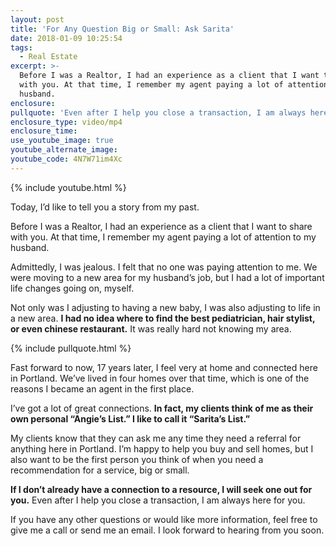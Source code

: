 ```yaml
---
layout: post
title: 'For Any Question Big or Small: Ask Sarita'
date: 2018-01-09 10:25:54
tags:
  - Real Estate
excerpt: >-
  Before I was a Realtor, I had an experience as a client that I want to share
  with you. At that time, I remember my agent paying a lot of attention to my
  husband.
enclosure:
pullquote: 'Even after I help you close a transaction, I am always here for you.'
enclosure_type: video/mp4
enclosure_time:
use_youtube_image: true
youtube_alternate_image:
youtube_code: 4N7W71im4Xc
---
```



{% include youtube.html %}

Today, I’d like to tell you a story from my past.

Before I was a Realtor, I had an experience as a client that I want to share with you. At that time, I remember my agent paying a lot of attention to my husband.

Admittedly, I was jealous. I felt that no one was paying attention to me. We were moving to a new area for my husband’s job, but I had a lot of important life changes going on, myself.

Not only was I adjusting to having a new baby, I was also adjusting to life in a new area. **I had no idea where to find the best pediatrician, hair stylist, or even chinese restaurant.** It was really hard not knowing my area.

{% include pullquote.html %}

Fast forward to now, 17 years later, I feel very at home and connected here in Portland. We’ve lived in four homes over that time, which is one of the reasons I became an agent in the first place.

I’ve got a lot of great connections. **In fact, my clients think of me as their own personal “Angie’s List.” I like to call it “Sarita’s List.”**

My clients know that they can ask me any time they need a referral for anything here in Portland. I’m happy to help you buy and sell homes, but I also want to be the first person you think of when you need a recommendation for a service, big or small.

**If I don’t already have a connection to a resource, I will seek one out for you.** Even after I help you close a transaction, I am always here for you.

If you have any other questions or would like more information, feel free to give me a call or send me an email. I look forward to hearing from you soon.